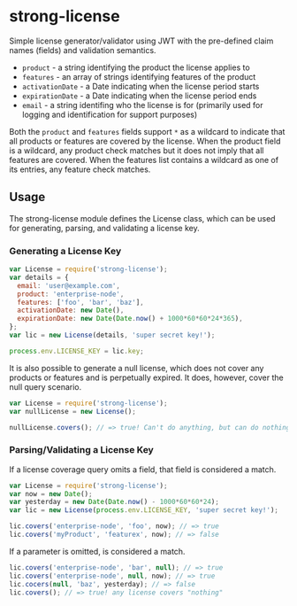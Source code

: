 strong-license
==============

Simple license generator/validator using JWT with the pre-defined claim names
(fields) and validation semantics.

 * `product` - a string identifying the product the license applies to
 * `features` - an array of strings identifying features of the product
 * `activationDate` - a Date indicating when the license period starts
 * `expirationDate` - a Date indicating when the license period ends
 * `email` - a string identifing who the license is for (primarily used for
   logging and identification for support purposes)

Both the `product` and `features` fields support `*` as a wildcard to indicate
that all products or features are covered by the license. When the product
field is a wildcard, any product check matches but it does not imply that all
features are covered. When the features list contains a wildcard as one of its
entries, any feature check matches.

## Usage

The strong-license module defines the License class, which can be used for
generating, parsing, and validating a license key.

### Generating a License Key

```js
var License = require('strong-license');
var details = {
  email: 'user@example.com',
  product: 'enterprise-node',
  features: ['foo', 'bar', 'baz'],
  activationDate: new Date(),
  expirationDate: new Date(Date.now() + 1000*60*60*24*365),
};
var lic = new License(details, 'super secret key!');

process.env.LICENSE_KEY = lic.key;
```

It is also possible to generate a null license, which does not cover any
products or features and is perpetually expired. It does, however, cover the
null query scenario.

```js
var License = require('strong-license');
var nullLicense = new License();

nullLicense.covers(); // => true! Can't do anything, but can do nothing!
```

### Parsing/Validating a License Key

If a license coverage query omits a field, that field is considered a match.

```js
var License = require('strong-license');
var now = new Date();
var yesterday = new Date(Date.now() - 1000*60*60*24);
var lic = new License(process.env.LICENSE_KEY, 'super secret key!');

lic.covers('enterprise-node', 'foo', now); // => true
lic.covers('myProduct', 'featurex', now); // => false
```

If a parameter is omitted, is considered a match.

```js
lic.covers('enterprise-node', 'bar', null); // => true
lic.covers('enterprise-node', null, now); // => true
lic.cocers(null, 'baz', yesterday); // => false
lic.covers(); // => true! any license covers "nothing"
```
